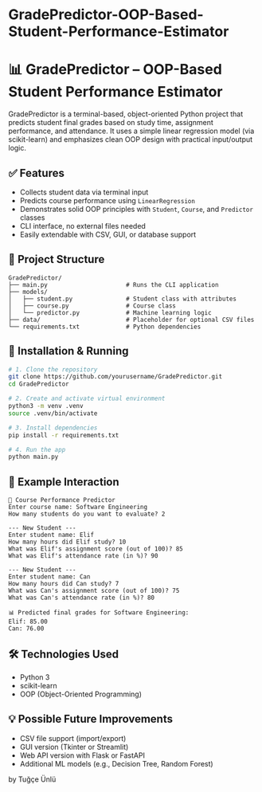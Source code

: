 # GradePredictor-OOP-Based-Student-Performance-Estimator

# 📊 GradePredictor – OOP-Based Student Performance Estimator

GradePredictor is a terminal-based, object-oriented Python project that predicts student final grades based on study time, assignment performance, and attendance. It uses a simple linear regression model (via scikit-learn) and emphasizes clean OOP design with practical input/output logic.

## ✅ Features

- Collects student data via terminal input
- Predicts course performance using `LinearRegression`
- Demonstrates solid OOP principles with `Student`, `Course`, and `Predictor` classes
- CLI interface, no external files needed
- Easily extendable with CSV, GUI, or database support

## 🧱 Project Structure

```
GradePredictor/
├── main.py                      # Runs the CLI application
├── models/
│   ├── student.py               # Student class with attributes
│   ├── course.py                # Course class
│   └── predictor.py             # Machine learning logic
├── data/                        # Placeholder for optional CSV files
└── requirements.txt             # Python dependencies
```

## 🚀 Installation & Running

```bash
# 1. Clone the repository
git clone https://github.com/yourusername/GradePredictor.git
cd GradePredictor

# 2. Create and activate virtual environment
python3 -m venv .venv
source .venv/bin/activate

# 3. Install dependencies
pip install -r requirements.txt

# 4. Run the app
python main.py
```

## 🧪 Example Interaction

```
📘 Course Performance Predictor
Enter course name: Software Engineering
How many students do you want to evaluate? 2

--- New Student ---
Enter student name: Elif
How many hours did Elif study? 10
What was Elif's assignment score (out of 100)? 85
What was Elif's attendance rate (in %)? 90

--- New Student ---
Enter student name: Can
How many hours did Can study? 7
What was Can's assignment score (out of 100)? 75
What was Can's attendance rate (in %)? 80

📊 Predicted final grades for Software Engineering:
Elif: 85.00
Can: 76.00
```

## 🛠 Technologies Used

- Python 3
- scikit-learn
- OOP (Object-Oriented Programming)

## 💡 Possible Future Improvements

- CSV file support (import/export)
- GUI version (Tkinter or Streamlit)
- Web API version with Flask or FastAPI
- Additional ML models (e.g., Decision Tree, Random Forest)

 by Tuğçe Ünlü
